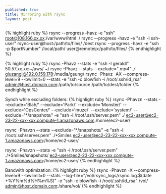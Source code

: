 ```yaml
---
published: true
title: Mirroring with rsync
layout: post
---
```

{% highlight ruby %}
rsync --progress -havz -e "ssh" root@108.166.xx.xx:/var/www/html ./
rsync --progress -havz -e "ssh -l ssh-user" rsync-user@host:/path/to/files/ /dest
rsync --progress -havz -e "ssh -p $portNumber" /local/path/ user@remoteip:/path/to/files/ 
{% endhighlight %}

{% highlight ruby %}
rsync -Phavz --stats -e "ssh -l geraldl" 50.57.xx.xx:~/aws/ ~/
rsync -Phavz --stats --exclude="*.mp4" ./* gluzangi@192.0.159.178:/media/gsung/
rsync -Phavz -AX --compress-level=9 --bwlimit=0 --stats -e "ssh -c blowfish -i /root/.ssh/id_rsa" admin@host.domain.com:/path/to/source /path/to/dest/folder 
{% endhighlight %}

Synch while excluding folders:
{% highlight ruby %}
rsync -Phavzn --stats --exclude='Blah/' --exclude='Park/' --exclude='Monster/' --exclude='OpsCenter/' --exclude='muze/' --exclude='system/' --exclude='*/snapshots/' -e "ssh -i /root/.ssh/server.pem" ./  ec2-user@ec2-23-22-xxx-xxx.compute-1.amazonaws.com:/home/ec2-user/

rsync -Phavzn --stats --exclude='*/snapshots/' -e "ssh -i /root/.ssh/server.pem" ./*Smiles  ec2-user@ec2-23-22-xxx-xxx.compute-1.amazonaws.com:/home/ec2-user/

rsync -Phavzn --stats -e "ssh -i /root/.ssh/server.pem" ./*Smiles/snapshots/  ec2-user@ec2-23-22-xxx-xxx.compute-1.amazonaws.com:/home/ec2-user/
{% endhighlight %}

Bandwith optimization:
{% highlight ruby %}
rsync -Phavzn -X --compress-level=9 --bwlimit=0 --stats --log-file="/vol/rsync_logs/rsync.log.$(date +%Y%m%d%H%m%S)" -e "ssh -c blowfish -i /root/.ssh/id_rsa" /vol/ admin@host.domain.com:/share/vol/
{% endhighlight %}